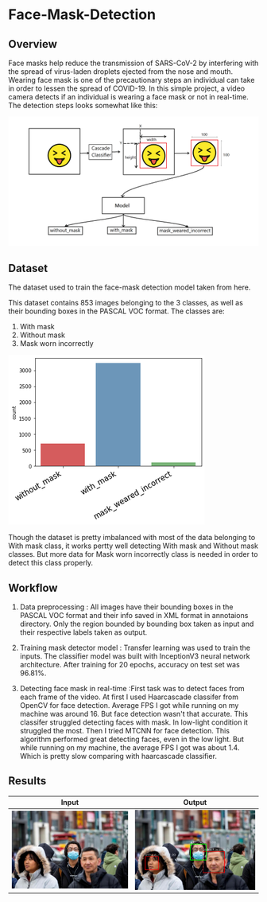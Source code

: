 # Face-Mask-Detection

## Overview
Face masks help reduce the transmission of SARS-CoV-2 by interfering with the spread of virus-laden droplets ejected from the nose and mouth. Wearing face mask is one of the precautionary steps an individual can take in order to lessen the spread of COVID-19. In this simple project, a video camera detects if an individual is wearing a face mask or not in real-time.
The detection steps looks somewhat like this: 

<img src="./Images/detection_step.png">

## Dataset
The dataset used to train the face-mask detection model taken from here.

This dataset contains 853 images belonging to the 3 classes, as well as their bounding boxes in the PASCAL VOC format. The classes are:

1. With mask
2. Without mask
3. Mask worn incorrectly

<img src="./Images/dataset.png">

Though the dataset is pretty imbalanced with most of the data belonging to With mask class, it works pertty well detecting With mask and Without mask classes. But more data for Mask worn incorrectly class is needed in order to detect this class properly.

## Workflow

1. Data preprocessing : All images have their bounding boxes in the PASCAL VOC format and their info saved in XML format in annotaions directory. Only the region bounded by bounding box taken as input and their respective labels taken as output.

2. Training mask detector model : Transfer learning was used to train the inputs. The classifier model was built with InceptionV3 neural network architecture. After training for 20 epochs, accuracy on test set was 96.81%.

3. Detecting face mask in real-time :First task was to detect faces from each frame of the video. At first I used Haarcascade classifer from OpenCV for face detection. Average FPS I got while running on my machine was around 16. But face detection wasn't that accurate. This classifer struggled detecting faces with mask. In low-light condition it struggled the most.
Then I tried MTCNN for face detection. This algorithm performed great detecting faces, even in the low light. But while running on my machine, the average FPS I got was about 1.4. Which is pretty slow comparing with haarcascade classifier.

## Results

**Input** | **Output**
------------ | -------------
<img src="./Images/results.jpg"> | <img src="./Images/result1.png">




